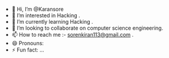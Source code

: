 - 👋 Hi, I’m @Karansore
- 👀 I’m interested in Hacking .
- 🌱 I’m currently learning Hacking .
- 💞️ I’m looking to collaborate on computer science engineering.
- 📫 How to reach me :- sorenkiran113@gmail.com .
- 😄 Pronouns: 
- ⚡ Fun fact: ...

<!---
Karansore/Karansore is a ✨ special ✨ repository because its `README.md` (this file) appears on your GitHub profile.
You can click the Preview link to take a look at your changes.
--->
